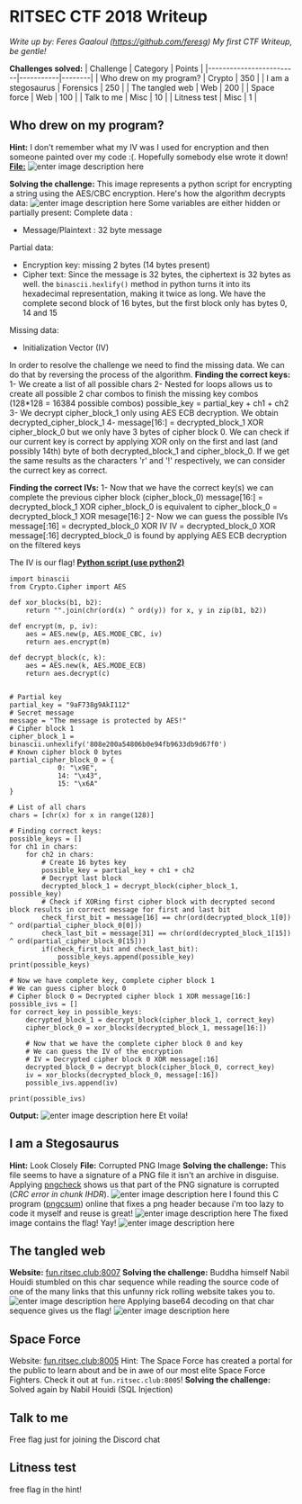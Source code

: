 # RITSEC CTF 2018 Writeup
*Write up by: Feres Gaaloul (https://github.com/feresg)
My first CTF Writeup, be gentle!*

**Challenges solved:**
| Challenge               | Category  | Points |
|-------------------------|-----------|--------|
| Who drew on my program? | Crypto    | 350    |
| I am a stegosaurus      | Forensics | 250    |
| The tangled web         | Web       | 200    |
| Space force             | Web       | 100    |
| Talk to me              | Misc      | 10     |
| Litness test            | Misc      | 1      |

## Who drew on my program?

**Hint:** I don't remember what my IV was I used for encryption and then someone painted over my code :(. Hopefully somebody else wrote it down!
**[File:](https://github.com/feresg/RITSEC-CTF/blob/master/crypto.png)** 
![enter image description here](https://github.com/feresg/RITSEC-CTF/raw/master/crypto.png)

**Solving the challenge:**
This image represents a python script for encrypting a string using the AES/CBC encryption.
Here's how the algorithm decrypts data:
![enter image description here](https://i.stack.imgur.com/dFjX3.png)
Some variables are either hidden or partially present:
Complete data : 
* Message/Plaintext : 32 byte message

Partial data: 
* Encryption key: missing 2 bytes (14 bytes present)
* Cipher text: Since the message is 32 bytes, the ciphertext is 32 bytes as well. the `binascii.hexlify()` method in python turns it into its hexadecimal representation, making it twice as long. We have the complete second block of 16 bytes, but the first block only has bytes 0, 14 and 15

Missing data:
* Initialization Vector (IV)

In order to resolve the challenge we need to find the missing data. We can do that by reversing the process of the algorithm.
**Finding the correct keys:**
1- We create a list of all possible chars
2- Nested for loops allows us to create all possible 2 char combos to finish the missing key combos (128*128 = 16384 possible combos) 
possible_key = partial_key + ch1 + ch2
3- We decrypt cipher_block_1 only using AES ECB decryption. We obtain decrypted_cipher_block_1
4- message[16:] = decrypted_block_1 XOR cipher_block_0
but we only have 3 bytes of cipher block 0. We can check if our current key is correct by applying XOR only on the first and last (and possibly 14th) byte of both decrypted_block_1 and cipher_block_0. If we get the same results as the characters 'r' and '!' respectively, we can consider the currect key as correct.

**Finding the correct IVs:**
1- Now that we have the correct key(s) we can complete the previous cipher block (cipher_block_0)
message[16:] = decrypted_block_1 XOR cipher_block_0
is equivalent to
cipher_block_0 = decrypted_block_1 XOR mesage[16:]
2- Now we can guess the possible IVs
message[:16] = decrypted_block_0 XOR IV
IV = decrypted_block_0 XOR message[:16]
decrypted_block_0 is found by applying AES ECB decryption on the filtered keys

The IV is our flag!
[**Python script (use python2)**](https://github.com/feresg/RITSEC-CTF/blob/master/cipher.py)  

```
import binascii
from Crypto.Cipher import AES

def xor_blocks(b1, b2):
    return "".join(chr(ord(x) ^ ord(y)) for x, y in zip(b1, b2))

def encrypt(m, p, iv):
    aes = AES.new(p, AES.MODE_CBC, iv)
    return aes.encrypt(m)

def decrypt_block(c, k):
    aes = AES.new(k, AES.MODE_ECB)
    return aes.decrypt(c)


# Partial key
partial_key = "9aF738g9AkI112"
# Secret message
message = "The message is protected by AES!"
# Cipher block 1
cipher_block_1 = binascii.unhexlify('808e200a54806b0e94fb9633db9d67f0')
# Known cipher block 0 bytes
partial_cipher_block_0 = {
            0: "\x9E",
            14: "\x43",
            15: "\x6A"
}

# List of all chars
chars = [chr(x) for x in range(128)]

# Finding correct keys:
possible_keys = []
for ch1 in chars:
    for ch2 in chars:
        # Create 16 bytes key
        possible_key = partial_key + ch1 + ch2
        # Decrypt last block
        decrypted_block_1 = decrypt_block(cipher_block_1, possible_key)
        # Check if XORing first cipher block with decrypted second block results in correct message for first and last bit
        check_first_bit = message[16] == chr(ord(decrypted_block_1[0]) ^ ord(partial_cipher_block_0[0]))
        check_last_bit = message[31] == chr(ord(decrypted_block_1[15]) ^ ord(partial_cipher_block_0[15]))
        if(check_first_bit and check_last_bit):
            possible_keys.append(possible_key)
print(possible_keys)

# Now we have complete key, complete cipher block 1
# We can guess cipher block 0
# Cipher block 0 = Decrypted cipher block 1 XOR message[16:]
possible_ivs = []
for correct_key in possible_keys:
    decrypted_block_1 = decrypt_block(cipher_block_1, correct_key)
    cipher_block_0 = xor_blocks(decrypted_block_1, message[16:])

    # Now that we have the complete cipher block 0 and key
    # We can guess the IV of the encryption
    # IV = Decrypted cipher block 0 XOR message[:16]
    decrypted_block_0 = decrypt_block(cipher_block_0, correct_key)
    iv = xor_blocks(decrypted_block_0, message[:16])
    possible_ivs.append(iv)

print(possible_ivs)

```

**Output:**
![enter image description here](https://github.com/feresg/RITSEC-CTF/raw/master/screenshot_cipher.png)
Et voila!


## I am a Stegosaurus

**Hint:** Look Closely
**File:** Corrupted PNG Image
**Solving the challenge:**
This file seems to have a signature of a PNG file it isn't an archive in disguise. Applying [pngcheck](http://www.libpng.org/pub/png/apps/pngcheck.html) shows us that part of the PNG signature is corrupted (*CRC error in chunk IHDR*).
![enter image description here](https://github.com/feresg/RITSEC-CTF/raw/master/screenshot_forensics.png)
I found this C program ([pngcsum](http://schaik.com/png/pngcsum.html)) online that fixes a png header because i'm too lazy to code it myself and reuse is great! 
![enter image description here](https://github.com/feresg/RITSEC-CTF/raw/master/screenshot_forensics2.png)
The fixed image contains the flag! Yay!
![enter image description here](https://github.com/feresg/RITSEC-CTF/raw/master/stegosaurus_fixed.png)

## The tangled web

**Website:** [fun.ritsec.club:8007](fun.ritsec.club:8007)
**Solving the challenge:**
Buddha himself Nabil Houidi stumbled on this char sequence while reading the source code of one of the many links that this unfunny rick rolling website takes you to.
![enter image description here](https://github.com/feresg/RITSEC-CTF/raw/master/screenshot_web.png)
Applying base64 decoding on that char sequence gives us the flag!
![enter image description here](https://github.com/feresg/RITSEC-CTF/raw/master/screenshot_web2.png)

## Space Force

Website:  [fun.ritsec.club:8005](fun.ritsec.club:8005)
Hint: The Space Force has created a portal for the public to learn about and be in awe of our most elite Space Force Fighters. Check it out at  `fun.ritsec.club:8005`!
**Solving the challenge:**
Solved again by Nabil Houidi (SQL Injection)


## Talk to me

Free flag just for joining the Discord chat

## Litness test

free flag in the hint!
